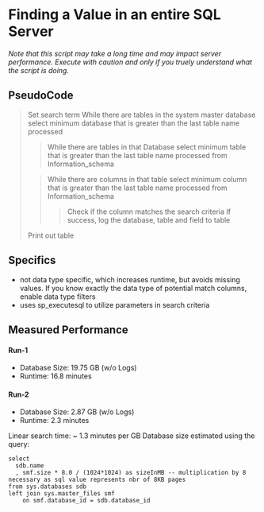 # Finding a Value in an entire SQL Server
*Note that this script may take a long time and may impact server performance. 
Execute with caution and only if you truely understand what the script is doing.*


## PseudoCode
> Set search term
> While there are tables in the system master database
> 	select minimum database that is greater than the last table name processed
>
>> While there are tables in that Database
>>	select minimum table that is greater than the last table name processed from Information_schema
>
>> While there are columns in that table
>>   	select minimum column that is greater than the last table name processed from Information_schema
>>   
>>> Check if the column matches the search criteria
>>>	If success, log the database, table and field to table
>
> Print out table
 
 
 ## Specifics
 + not data type specific, which increases runtime, but avoids missing values. If you know exactly the data type of potential match columns, enable data type filters
 + uses sp_executesql to utilize parameters in search criteria
 
 
 ## Measured Performance 
 #### Run-1
 + Database Size: 19.75 GB (w/o Logs)
 + Runtime: 16.8 minutes
 
 #### Run-2
 + Database Size: 2.87 GB (w/o Logs)
 + Runtime: 2.3 minutes
        
 Linear search time: ~ 1.3 minutes per GB
 Database size estimated using the query:
  
```
select
  sdb.name
  , smf.size * 8.0 / (1024*1024) as sizeInMB -- multiplication by 8 necessary as sql value represents nbr of 8KB pages
from sys.databases sdb
left join sys.master_files smf
	on smf.database_id = sdb.database_id
```
          
